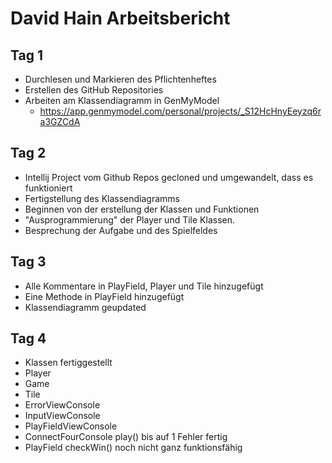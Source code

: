 
# David Hain Arbeitsbericht

## Tag 1

* Durchlesen und Markieren des Pflichtenheftes
* Erstellen des GitHub Repositories
* Arbeiten am Klassendiagramm in GenMyModel
  * https://app.genmymodel.com/personal/projects/_S12HcHnyEeyzq6ra3GZCdA

## Tag 2

 * Intellij Project vom Github Repos gecloned und umgewandelt, dass es funktioniert
 * Fertigstellung des Klassendiagramms
 * Beginnen von der erstellung der Klassen und Funktionen 
 * "Ausprogrammierung" der Player und Tile Klassen.
 * Besprechung der Aufgabe und des Spielfeldes

## Tag 3

 * Alle Kommentare in PlayField, Player und Tile hinzugefügt
 * Eine Methode in PlayField hinzugefügt
 * Klassendiagramm geupdated

## Tag 4

 * Klassen fertiggestellt
  * Player
  * Game
  * Tile
  * ErrorViewConsole
  * InputViewConsole
  * PlayFieldViewConsole
 * ConnectFourConsole play() bis auf 1 Fehler fertig
 * PlayField checkWin() noch nicht ganz funktionsfähig
